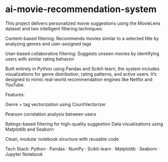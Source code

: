 # ai-movie-recommendation-system
This project delivers personalized movie suggestions using the MovieLens dataset and two intelligent filtering techniques:

Content-based filtering: Recommends movies similar to a selected title by analyzing genres and user-assigned tags

User-based collaborative filtering: Suggests unseen movies by identifying users with similar rating behavior

Built entirely in Python using Pandas and Scikit-learn, the system includes visualizations for genre distribution, rating patterns, and active users. It’s designed to mimic real-world recommendation engines like Netflix and YouTube.

Features:

Genre + tag vectorization using CountVectorizer

Pearson correlation analysis between users

Ratings-based filtering for high-quality suggestion
Data visualizations using Matplotlib and Seaborn

Clean, modular notebook structure with reusable code

Tech Stack: Python · Pandas · NumPy · Scikit-learn · Matplotlib · Seaborn · Jupyter Notebook
